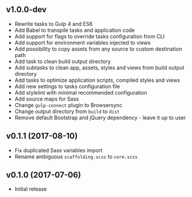 v1.0.0-dev
-------------------
- Rewrite tasks to Gulp 4 and ES6
- Add Babel to transpile tasks and application code
- Add support for flags to override tasks configuration from CLI
- Add support for environment variables injected to views
- Add possibility to copy assets from any source to custom destination path
- Add task to clean build output directory
- Add subtasks to clean app, assets, styles and views from build output directory
- Add tasks to optimize application scripts, compiled styles and views 
- Add new settings to tasks configuration file
- Add stylelint with minimal recommended configuration
- Add source maps for Sass
- Change `gulp-connect` plugin to Browsersync
- Change output directory from `build` to `dist`
- Remove default Bootstrap and jQuery dependency - leave it up to user


v0.1.1 (2017-08-10)
-------------------
- Fix duplicated Sass variables import
- Rename ambiguous `scaffolding.scss` to `core.scss`


v0.1.0 (2017-07-06)
-------------------
- Initial release
